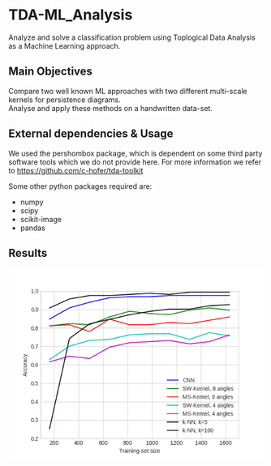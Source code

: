 # TDA-ML_Analysis

Analyze and solve a classification problem using Toplogical Data Analysis as a Machine Learning approach.

## Main Objectives

Compare two well known ML approaches with two different multi-scale kernels for persistence diagrams.  
Analyse and apply these methods on a handwritten data-set.


## External dependencies & Usage
We used the pershombox package, which is dependent on some third party software tools which we do not provide here.
For more information we refer to https://github.com/c-hofer/tda-toolkit

Some other python packages required are:
- numpy
- scipy
- scikit-image 
- pandas

## Results
![picture](data/plots/accuracy_moreplots.png)
